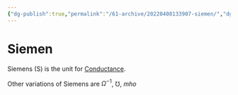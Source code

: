 ```yaml
---
{"dg-publish":true,"permalink":"/61-archive/20220408133907-siemen/","dgHomeLink":true,"dgPassFrontmatter":false}
---
```



# Siemen

Siemens (S) is the unit for [Conductance](20220408133742-conductance.md).

Other variations of Siemens are $\Omega ^{-1}$, $\mho$, $mho$
